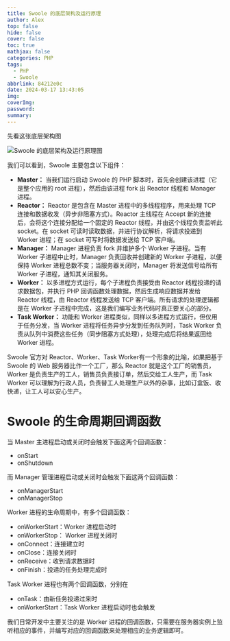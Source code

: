 ```yaml
---
title: Swoole 的底层架构及运行原理
author: Alex
top: false
hide: false
cover: false
toc: true
mathjax: false
categories: PHP
tags:
  - PHP
  - Swoole
abbrlink: 84212e0c
date: 2024-03-17 13:43:05
img:
coverImg:
password:
summary:
---
```


先看这张底层架构图

![Swoole 的底层架构及运行原理图](https://laravel.gstatics.cn/wp-content/uploads/2019/07/c6b0f1f7dadffaa5be4f7b6b869acd67.jpg)

我们可以看到，Swoole 主要包含以下组件：

- **Master：** 当我们运行启动 Swoole 的 PHP 脚本时，首先会创建该进程（它是整个应用的 root 进程），然后由该进程 fork 出 Reactor 线程和 Manager 进程。
- **Reactor：** Reactor 是包含在 Master 进程中的多线程程序，用来处理 TCP 连接和数据收发（异步非阻塞方式）。Reactor 主线程在 Accept 新的连接后，会将这个连接分配给一个固定的 Reactor 线程，并由这个线程负责监听此 socket。在 socket 可读时读取数据，并进行协议解析，将请求投递到 Worker 进程；在 socket 可写时将数据发送给 TCP 客户端。
- **Manager：** Manager 进程负责 fork 并维护多个 Worker 子进程。当有 Worker 子进程中止时，Manager 负责回收并创建新的 Worker 子进程，以便保持 Worker 进程总数不变；当服务器关闭时，Manager 将发送信号给所有 Worker 子进程，通知其关闭服务。
- **Worker：** 以多进程方式运行，每个子进程负责接受由 Reactor 线程投递的请求数据包，并执行 PHP 回调函数处理数据，然后生成响应数据并发给 Reactor 线程，由 Reactor 线程发送给 TCP 客户端。所有请求的处理逻辑都是在 Worker 子进程中完成，这是我们编写业务代码时真正要关心的部分。
- **Task Worker：** 功能和 Worker 进程类似，同样以多进程方式运行，但仅用于任务分发，当 Worker 进程将任务异步分发到任务队列时，Task Worker 负责从队列中消费这些任务（同步阻塞方式处理），处理完成后将结果返回给 Worker 进程。


Swoole 官方对 Reactor、Worker、Task Worker有一个形象的比喻，如果把基于 Swoole 的 Web 服务器比作一个工厂，那么 Reactor 就是这个工厂的销售员，Worker 是负责生产的工人，销售员负责接订单，然后交给工人生产，而 Task Worker 可以理解为行政人员，负责替工人处理生产以外的杂事，比如订盒饭、收快递，让工人可以安心生产。

# Swoole 的生命周期回调函数

当 Master 主进程启动或关闭时会触发下面这两个回调函数：

- onStart
- onShutdown

而 Manager 管理进程启动或关闭时会触发下面这两个回调函数：

- onManagerStart
- onManagerStop

Worker 进程的生命周期中，有多个回调函数：

- onWorkerStart：Worker 进程启动时
- onWorkerStop： Worker 进程关闭时
- onConnect：连接建立时
- onClose：连接关闭时
- onReceive：收到请求数据时
- onFinish：投递的任务处理完成时

Task Worker 进程也有两个回调函数，分别在

- onTask：由新任务投递过来时
- onWorkerStart：Task Worker 进程启动时也会触发

我们日常开发中主要关注的是 Worker 进程的回调函数，只需要在服务器实例上监听相应的事件，并编写对应的回调函数来处理相应的业务逻辑即可。
